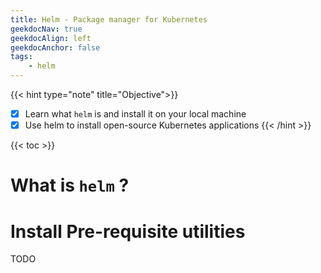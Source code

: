 ```yaml
---
title: Helm - Package manager for Kubernetes
geekdocNav: true
geekdocAlign: left
geekdocAnchor: false
tags:
    - helm
---
```


{{< hint type="note" title="Objective">}}
* [x] Learn what `helm` is and install it on your local machine
* [x] Use helm to install open-source Kubernetes applications
{{< /hint >}}

{{< toc >}}

# What is `helm` ?

# Install Pre-requisite utilities

TODO